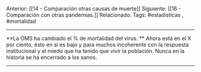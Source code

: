Anterior: [[14 - Comparación otras causas de muerte]]
Siguiente: [[16 - Comparación con otras pandemias.]]
Relacionado:
Tags: #estadisticas , #mortalidad 

--------------------------------------------------------------

**La OMS ha cambiado el % de mortalidad del virus. ** Ahora está en el X por ciento, ésto en sí es bajo y para muchos incoherente con la respuesta institucional y el miedo que ha tenido que vivir la población. Nunca en la historia se ha encerrado a los sanos.

--------------------------------------------------------------